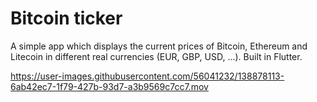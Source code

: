 # Bitcoin ticker

A simple app which displays the current prices of Bitcoin, Ethereum and Litecoin in different real currencies (EUR, GBP, USD, ...). Built in Flutter.

https://user-images.githubusercontent.com/56041232/138878113-6ab42ec7-1f79-427b-93d7-a3b9569c7cc7.mov

